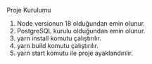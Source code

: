 Proje Kurulumu
1. Node versionun 18 olduğundan emin olunur.
2. PostgreSQL kurulu olduğundan emin olunur.
3. yarn install komutu çalıştırılır.
4. yarn build komutu çalıştırılır.
5. yarn start komutu ile proje ayaklandırılır.
